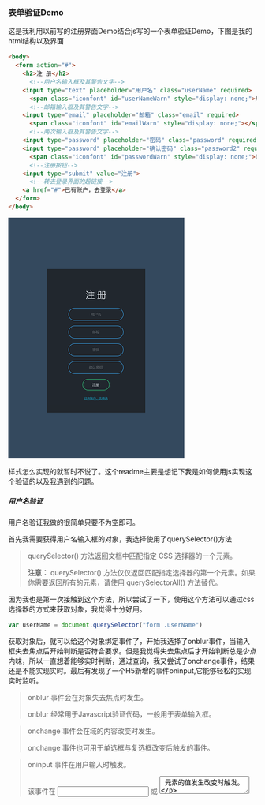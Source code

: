 ### 表单验证Demo

这是我利用以前写的注册界面Demo结合js写的一个表单验证Demo，下图是我的html结构以及界面

```html
<body>
  <form action="#">
    <h2>注 册</h2>
      <!--用户名输入框及其警告文字-->
    <input type="text" placeholder="用户名" class="userName" required>
      <span class="iconfont" id="userNameWarn" style="display: none;">用户名不能为空</span>
      <!--邮箱输入框及其警告文字-->
    <input type="email" placeholder="邮箱" class="email" required>
      <span class="iconfont" id="emailWarn" style="display: none;"></span>
      <!--两次输入框及其警告文字-->
    <input type="password" placeholder="密码" class="password" required>
    <input type="password" placeholder="确认密码" class="password2" required>
      <span class="iconfont" id="passwordWarn" style="display: none;">两次密码不一致</span>
      <!--注册按钮-->
    <input type="submit" value="注册">
      <!--转去登录界面的超链接-->
    <a href="#">已有账户，去登录</a>
  </form>
</body>
```

![最终效果图](.\images\最终效果图.png)

样式怎么实现的就暂时不说了。这个readme主要是想记下我是如何使用js实现这个验证的以及我遇到的问题。

##### 用户名验证

用户名验证我做的很简单只要不为空即可。

首先我需要获得用户名输入框的对象，我选择使用了querySelector()方法

> querySelector() 方法返回文档中匹配指定 CSS 选择器的一个元素。
>
> **注意：** querySelector() 方法仅仅返回匹配指定选择器的第一个元素。如果你需要返回所有的元素，请使用 querySelectorAll() 方法替代。

因为我也是第一次接触到这个方法，所以尝试了一下，使用这个方法可以通过css选择器的方式来获取对象，我觉得十分好用。

```javascript
var userName = document.querySelector("form .userName")
```

获取对象后，就可以给这个对象绑定事件了，开始我选择了onblur事件，当输入框失去焦点后开始判断是否符合要求。但是我觉得失去焦点后才开始判断总是少点内味，所以一直想着能够实时判断，通过查询，我又尝试了onchange事件，结果还是不能实现实时。最后有发现了一个H5新增的事件oninput,它能够轻松的实现实时监听。

> onblur 事件会在对象失去焦点时发生。
>
> onblur 经常用于Javascript验证代码，一般用于表单输入框。

> onchange 事件会在域的内容改变时发生。
>
> onchange 事件也可用于单选框与复选框改变后触发的事件。

> oninput 事件在用户输入时触发。
>
> 该事件在 <input> 或 <textarea> 元素的值发生改变时触发。
>
> **提示：** 该事件类似于 [onchange](https://www.runoob.com/jsref/event-onchange.html) 事件。不同之处在于 oninput 事件在元素值发生变化是立即触发， onchange 在元素失去焦点时触发。另外一点不同是 onchange 事件也可以作用于 <keygen> 和 <select> 元素。



```javascript
//在userName输入框中的值有变化时即触发判断
userName.oninput = function(){
    if( userName.value == ""){
        userNameWarn.className += " warnText iconduicuo";
        userNameWarn.style.display = "";
        userNameWarn.innerHTML = "用户名不能为空"
    }else{
        userNameWarn.className = "iconfont";
        userNameWarn.style.display = "none";
    }
}
```

##### 邮箱验证

邮箱验证其实才是写这次demo的主要目的，为了练习正则表达式的使用。

```javascript
var email = document.querySelector("form .email")
```



```javascript
 /*
        * 监测邮箱格式是否正确
        * 使用正则表达式
        * 
        * 电子邮件：
        *   adc123             .xxx                          @     aaa            .com             .cn
        *   任意字母数字下划线   .任意字母数字下划线(可有可无)   @     任意字母数字    .任意字母(2-5位)  .任意字母(2-5位)（可有可无）
        *   \w{3,}             (\.\w+)*                      @     [A-z0-9]+       (\.[A-z]{2,5}){1,2} 
        */
        var emailWarn = document.getElementById("emailWarn")
        // console.log(emailWarn)
        var emailReg = /^\w{3,}(\.\w+)*@[A-z0-9]+(\.[A-z]{2,5}){1,2}$/
        
        // email.pattern = emailReg;

        //在userName输入框中的值有变化时即触发判断
        email.oninput = function(){
          emailWarn.className += " warnText iconduicuo";
          emailWarn.style.display = "";
          if( email.value == ""){
            emailWarn.innerHTML = "邮件不能为空！"
          }else if(!emailReg.test(email.value)){
            emailWarn.innerHTML = "邮件格式不正确"
          }else{
            emailWarn.className = "iconfont";
            emailWarn.style.display = "none";
          }
        }
```

这里还有一个问题，就是input元素有一个pattern属性

> pattern 属性规定用于验证输入字段的模式。

一开始我在完成正则表达式之后，我想着既然是用来验证输入字段的模式，就顺手将这个属性的值设为了我刚得的正则，后来我在email的值已经通过了正则验证的情况下点击了注册按钮，却出现了错误，提示"请与所请求的格式保持一致"，这个问题我到现在还是有点想不明白。

![格式错误提示](.\images\格式错误.png)

##### 两次密码一致验证

这个逻辑我觉得很简单，就不说了。

```javascript
 var password = document.querySelector("form .password")
 var password2 = document.querySelector("form .password2")
```



```javascript
//判断两次密码是否一致
        var passwordWarn = document.getElementById("passwordWarn");

        function passwordSame(){
          if(!(password.value == password2.value)){
            passwordWarn.className += " warnText iconduicuo";
            passwordWarn.style.display = "";
            passwordWarn.innerHTML = "两次密码不一致"
          }else{
            passwordWarn.className = "iconfont";
            passwordWarn.style.display = "none";
          }
        }
        
        password.oninput = passwordSame;
        password2.oninput = passwordSame;
```

##### 最后

除了上面说的，这次Demo我还练习使用了iconfont字体图标来实现警告提示图标，以及通过js修改html元素的class和内联样式来实现警告文字的显示或者隐藏，这里面还存在这一个bug，就是若是连续不符合规则时，那html元素的class会一直添加，即使该class已经存在，虽然这对页面的显示效果没有什么影响。但在性能方面来说却是有影响的。还是要想办法解决这个问题。

对，其实完成之后我还了解到了一个H5新增的表单事件oninvalid以及setCustomValidity属性

> oninvalid      当元素无效时运行的脚本。

通过oninvalid和setCustomValidity，就可以不用自己写提示消息的结构了，通过设置setCustomValidity就可以直接设置你想提示给用户的信息。